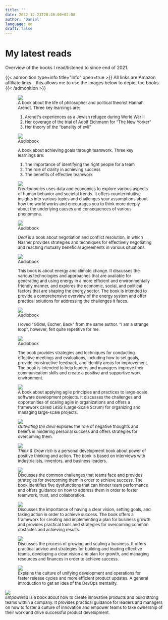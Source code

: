 ```yaml
---
title: ""
date: 2022-12-23T20:46:00+02:00
author: 'Daniel'
language: en
draft: false
---
```


# My latest reads

Overview of the books I read/listened to since end of 2021.

{{< admonition type=info title="Info" open=true >}}
All links are Amazon affiliate links - this allows me to use the images below to depict the books.
{{< /admonition >}}

<div class="gallery-grid book-gallery">


<figure class="book_cover" style=font-size:small;display:none!important;">
<span class="reading_badge" style="display:none">Reading</span>
<!-- 101 Things I learned at Architecture Schooll -->
<a href="https://www.amazon.de/101-Things-Learned-Architecture-School/dp/0262062666?crid=2CZRS5GWHXF0G&keywords=101+things+i+learned+in+architecture+school&qid=1672142537&sprefix=101+thin%2Caps%2C79&sr=8-1&linkCode=li3&tag=noegel-21&linkId=49d00c78e78f63d8d0a52f4df5205b1c&language=de_DE&ref_=as_li_ss_il" target="_blank"><img border="0" src="//ws-eu.amazon-adsystem.com/widgets/q?_encoding=UTF8&ASIN=0262062666&Format=_SL650_&ID=AsinImage&MarketPlace=DE&ServiceVersion=20070822&WS=1&tag=noegel-21&language=de_DE"></a>
<figcaption>A book about the fundamental principles of architecture, organized into short, easy-to-digest lessons. Three key learnings are:

<ol>
<li>The importance of context in design</li>
<li>The role of history in architecture</li>
<li>The practical considerations involved in construction</li>
</ol>

</figcaption>
</figure>


<figure class="book_cover" style=font-size:small;">
<!-- Die drei Leben der Hannah Arendt-->
<a href="https://www.amazon.de/Die-drei-Leben-Hannah-Arendt/dp/3423282088?crid=2XY8F388MK8ND&keywords=die+drei+leben+der+hannah+arendt&qid=1672080417&sprefix=die+drei+lebenm+de%2Caps%2C85&sr=8-1&linkCode=li2&tag=noegel-21&linkId=4b91e4a341a4a43a64b24f3ecea8d4d2&language=de_DE&ref_=as_li_ss_il" target="_blank"><img border="0" src="//ws-eu.amazon-adsystem.com/widgets/q?_encoding=UTF8&ASIN=3423282088&Format=_SL650_&ID=AsinImage&MarketPlace=DE&ServiceVersion=20070822&WS=1&tag=noegel-21&language=de_DE"></a>
<figcaption>A book about the life of philosopher and political theorist Hannah Arendt. Three key learnings are:

<ol>
<li>Arendt's experiences as a Jewish refugee during World War II</li>
<li>Her coverage of the trial of Adolf Eichmann for "The New Yorker"</li>
<li>Her theory of the "banality of evil"</li>
</ol>
 </figcaption>
</figure>

<figure class="book_cover" style=font-size:small;">
<!-- Who not how -->
<a href="https://www.amazon.de/Who-Not-How-Accelerating-Teamwork/dp/1401960588?__mk_de_DE=%C3%85M%C3%85%C5%BD%C3%95%C3%91&crid=170VCMKP5KRMQ&keywords=who+not+how&qid=1671879496&sprefix=who+not+how%2Caps%2C83&sr=8-1&linkCode=li3&tag=noegel-21&linkId=483d551adcd08aacd496748c1b854238&language=de_DE&ref_=as_li_ss_il" target="_blank"><img src="//ws-eu.amazon-adsystem.com/widgets/q?_encoding=UTF8&ASIN=1401960588&Format=_SL650_&ID=AsinImage&MarketPlace=DE&ServiceVersion=20070822&WS=1&tag=noegel-21&language=de_DE"></a>
<figcaption>Audiobook

A book about achieving goals through teamwork. Three key learnings are:

<ol>
<li>The importance of identifying the right people for a team</li>
<li>The role of clarity in achieving success</li>
<li>The benefits of effective teamwork</li>
</ol>
</figcaption>
</figure>

<figure class="book_cover" style=;font-size:small;">
<!-- Freakonomics -->
<a href="https://www.amazon.de/Freakonomics-Steven-D-Levitt/dp/0061956279?crid=1J1U819DC6WKD&keywords=freakonomics&qid=1671992307&sprefix=Freakonomics%2Caps%2C86&sr=8-1&linkCode=li2&tag=noegel-21&linkId=7047fe9d09d489d0311e1f6904a0beed&language=de_DE&ref_=as_li_ss_il" target="_blank"><img border="0" src="//ws-eu.amazon-adsystem.com/widgets/q?_encoding=UTF8&ASIN=0061956279&Format=_SL650_&ID=AsinImage&MarketPlace=DE&ServiceVersion=20070822&WS=1&tag=noegel-21&language=de_DE" ></a>
<figcaption><i>Freakonomics</i> uses data and economics to explore various aspects of human behavior and societal trends. It offers counterintuitive insights into various topics and challenges your assumptions about how the world works and encourages you to think more deeply about the underlying causes and consequences of various phenomena.</figcaption>
</figure>



<figure class="book_cover" style=;font-size:small;">
<!-- Deal -->
<a href="https://www.amazon.de/Deal-gibst-mir-was-will/dp/B00CZ505RG?crid=18NEAZRBMU3OZ&keywords=deal&qid=1671992341&sprefix=deal%2Caps%2C85&sr=8-1&linkCode=li2&tag=noegel-21&linkId=a6eddd51ab9162399fa9d320dbd4be12&language=de_DE&ref_=as_li_ss_il" target="_blank"><img border="0" src="//ws-eu.amazon-adsystem.com/widgets/q?_encoding=UTF8&ASIN=B00CZ505RG&Format=_S650_&ID=AsinImage&MarketPlace=DE&ServiceVersion=20070822&WS=1&tag=noegel-21&language=de_DE" ></a> 
<figcaption>Audiobook

<i>Deal</i> is a book about negotiation and conflict resolution, in which Nasher provides strategies and techniques for effectively negotiating and reaching mutually beneficial agreements in various situations.</figcaption>
</figure>



<figure class="book_cover" style=;font-size:small;">
<!-- Energierevolution jetzt -->
<a href="https://www.amazon.de/Energierevolution-Mobilit%C3%A4t-Wohnen-gr%C3%BCner-Wasserstoff/dp/B09QQJ1BWC?__mk_de_DE=%C3%85M%C3%85%C5%BD%C3%95%C3%91&crid=OSHO833G2SZX&keywords=Energierevolution+jetzt&qid=1671992414&s=audible&sprefix=energierevolution+jetzt%2Caudible%2C69&sr=1-1&linkCode=li2&tag=noegel-21&linkId=2feab8e94fdd0b5289153aa2ecbdeacb&language=de_DE&ref_=as_li_ss_il" target="_blank"><img border="0" src="//ws-eu.amazon-adsystem.com/widgets/q?_encoding=UTF8&ASIN=B09QQJ1BWC&Format=_SL650_&ID=AsinImage&MarketPlace=DE&ServiceVersion=20070822&WS=1&tag=noegel-21&language=de_DE" ></a>
<figcaption>Audiobook

This book is about energy and climate change. It discusses the various technologies and approaches that are available for generating and using energy in a more efficient and environmentally friendly manner, and explores the economic, social, and political factors that are shaping the energy sector. The book is intended to provide a comprehensive overview of the energy system and offer practical solutions for addressing the challenges it faces.
</figure>


<figure class="book_cover" style=;font-size:small;">
<!-- I am a strange loop -->
<a href="https://www.amazon.de/I-Am-a-Strange-Loop/dp/B07HJCQR39?__mk_de_DE=%C3%85M%C3%85%C5%BD%C3%95%C3%91&crid=1WJZLH4EXL4T4&keywords=I+am+a+strange+loop&qid=1671992364&s=audible&sprefix=i+am+a+strange+loop%2Caudible%2C70&sr=1-1&linkCode=li2&tag=noegel-21&linkId=489d4d6fb69ccb9ba5cd4f464c0f0015&language=de_DE&ref_=as_li_ss_il" target="_blank"><img border="0" src="//ws-eu.amazon-adsystem.com/widgets/q?_encoding=UTF8&ASIN=B07HJCQR39&Format=_SL650_&ID=AsinImage&MarketPlace=DE&ServiceVersion=20070822&WS=1&tag=noegel-21&language=de_DE" ></a>
<figcaption>Audiobook

I loved "Gödel, Escher, Back" from the same author. "I am a strange loop", however, felt quite repetitive for me.</figcaption>
</figure>


<figure class="book_cover" style=;font-size:small;">
<!-- 2 Stunden Chef -->
<a href="https://www.amazon.de/Mitarbeitergespr%C3%A4che-Gespr%C3%A4chsf%C3%BChrung-aus-Praxis-f%C3%BCr/dp/B07KC7WT1N?__mk_de_DE=%C3%85M%C3%85%C5%BD%C3%95%C3%91&crid=1W1YTDTUNR1LV&keywords=Mitarbeitergespr%C3%A4che&qid=1671992466&s=audible&sprefix=mitarbeitergespr%C3%A4che%2Caudible%2C309&sr=1-1&linkCode=li3&tag=noegel-21&linkId=95e42646fe938d7ff500b91eded8e6f6&language=de_DE&ref_=as_li_ss_il" target="_blank"><img border="0" src="//ws-eu.amazon-adsystem.com/widgets/q?_encoding=UTF8&ASIN=B07KC7WT1N&Format=_SL650_&ID=AsinImage&MarketPlace=DE&ServiceVersion=20070822&WS=1&tag=noegel-21&language=de_DE" ></a>
<figcaption>Audiobook

The book provides strategies and techniques for conducting effective meetings and evaluations, including how to set goals, provide constructive feedback, and identify areas for improvement. The book is intended to help leaders and managers improve their communication skills and create a positive and supportive work environment.
</figcaption>
</figure>


<figure class="book_cover" style=;font-size:small;">
<!-- Large Scale Scrum -->
<a href="https://www.amazon.de/Large-Scale-Scrum-More-Addison-Wesley-Signature/dp/0321985710?__mk_de_DE=%C3%85M%C3%85%C5%BD%C3%95%C3%91&crid=2N4PC2TABC9N6&keywords=Large+Scale+Scrum&qid=1671992382&s=audible&sprefix=large+scale+scrum%2Caudible%2C75&sr=1-2-catcorr&linkCode=li2&tag=noegel-21&linkId=f89962f3b18e464468b16a9228238fdc&language=de_DE&ref_=as_li_ss_il" target="_blank"><img border="0" src="//ws-eu.amazon-adsystem.com/widgets/q?_encoding=UTF8&ASIN=0321985710&Format=_SL650_&ID=AsinImage&MarketPlace=DE&ServiceVersion=20070822&WS=1&tag=noegel-21&language=de_DE" ></a>
<figcaption>A book about applying agile principles and practices to large-scale software development projects. It discusses the challenges and opportunities of scaling agile in organizations and offers a framework called LeSS (Large-Scale Scrum) for organizing and managing large-scale projects.</figcaption>
</figure>

<figure class="book_cover" style=;font-size:small;">
<!-- Outwitting the devil -->
<a href="https://www.amazon.de/Outwitting-Devil-Official-Publication-Foundation/dp/1640951830?keywords=outwitting+the+devil&qid=1671992260&sprefix=outwitting%2Caps%2C77&sr=8-1&linkCode=li2&tag=noegel-21&linkId=59647fc9d70adafffcb7fbc626ef85cf&language=de_DE&ref_=as_li_ss_il" target="_blank"><img border="0" src="//ws-eu.amazon-adsystem.com/widgets/q?_encoding=UTF8&ASIN=1640951830&Format=_SL650_&ID=AsinImage&MarketPlace=DE&ServiceVersion=20070822&WS=1&tag=noegel-21&language=de_DE" ></a>  
<figcaption><i>Outwitting the devil</i> explores the role of negative thoughts and beliefs in hindering personal success and offers strategies for overcoming them.</figcaption>
</figure>

<figure class="book_cover" style=;font-size:small;">
<!-- Think & Grow rich -->
<a href="https://www.amazon.de/Think-Grow-Rich-Napoleon-Hill/dp/1604591870?__mk_de_DE=%C3%85M%C3%85%C5%BD%C3%95%C3%91&crid=3NDKDGLXNS1UO&keywords=Think+%26+Grow+rich&qid=1671992283&sprefix=think+%26+grow+rich%2Caps%2C153&sr=8-1&linkCode=li2&tag=noegel-21&linkId=d134f0b42ee9e3229cd352dbef5ab94d&language=de_DE&ref_=as_li_ss_il" target="_blank"><img border="0" src="//ws-eu.amazon-adsystem.com/widgets/q?_encoding=UTF8&ASIN=1604591870&Format=_SL650_&ID=AsinImage&MarketPlace=DE&ServiceVersion=20070822&WS=1&tag=noegel-21&language=de_DE" ></a>
<figcaption><i>Think & Grow rich</i> is a personal development book about power of positive thinking and action. The book is based on interviews with  industrialists, inventors, and business leaders.</figcaption>
</figure>

<figure class="book_cover" style=;font-size:small;">
<!-- 5 Dysfunktionen eines Teams -->
<a href="https://www.amazon.de/gp/product/352750799X?ie=UTF8&psc=1&linkCode=li2&tag=noegel-21&linkId=4823b922cb9138cfbb69ffbf86bc49da&language=de_DE&ref_=as_li_ss_il" target="_blank"><img border="0" src="//ws-eu.amazon-adsystem.com/widgets/q?_encoding=UTF8&ASIN=352750799X&Format=_SL650_&ID=AsinImage&MarketPlace=DE&ServiceVersion=20070822&WS=1&tag=noegel-21&language=de_DE" ></a>
<figcaption>Discusses the common challenges that teams face and provides strategies for overcoming them in order to achieve success. The book identifies five dysfunctions that can hinder team performance and offers guidance on how to address them in order to foster teamwork, trust, and collaboration.
</figcaption>
</figure>



<figure class="book_cover" style=;font-size:small;">
<!-- Traction -->
<a href="https://www.amazon.de/Traction-Get-Grip-Your-Business/dp/1936661845?_encoding=UTF8&qid=1671992159&sr=8-1&linkCode=li2&tag=noegel-21&linkId=5f9893d0c16cdb5c8af1d21c4d3e251e&language=de_DE&ref_=as_li_ss_il" target="_blank"><img border="0" src="//ws-eu.amazon-adsystem.com/widgets/q?_encoding=UTF8&ASIN=1936661845&Format=_SL650_&ID=AsinImage&MarketPlace=DE&ServiceVersion=20070822&WS=1&tag=noegel-21&language=de_DE" ></a>  
<figcaption>Discusses the importance of having a clear vision, setting goals, and taking action in order to achieve success. The book offers a framework for creating and implementing a plan for business growth and provides practical tools and strategies for overcoming common obstacles and achieving results.
</figcaption>
</figure>

<figure class="book_cover" style=;font-size:small;">
<!-- Scaling Up -->
<a href="https://www.amazon.de/Scaling-Up-Companies-Rockefeller-Habits/dp/0986019593?pd_rd_w=7nMN8&content-id=amzn1.sym.6023e427-25bb-42e7-aaa9-a6e0a8bdcb7b&pf_rd_p=6023e427-25bb-42e7-aaa9-a6e0a8bdcb7b&pf_rd_r=1875KCMV74NBS5EBSDCE&pd_rd_wg=SXMLM&pd_rd_r=fb089b47-5f58-4ccf-bb5a-19e6ccc8cf2e&pd_rd_i=0986019593&psc=1&linkCode=li2&tag=noegel-21&linkId=61ec4cca3a7ecf9d84dca9b85cc05fd5&language=de_DE&ref_=as_li_ss_il" target="_blank"><img border="0" src="//ws-eu.amazon-adsystem.com/widgets/q?_encoding=UTF8&ASIN=0986019593&Format=_SL650_&ID=AsinImage&MarketPlace=DE&ServiceVersion=20070822&WS=1&tag=noegel-21&language=de_DE" ></a>
<figcaption>Discusses the process of growing and scaling a business. It offers practical advice and strategies for building and leading effective teams, developing a clear vision and plan for growth, and managing resources and finances in order to achieve success.</figcaption>
</figure>

<figure class="book_cover" style=;font-size:small;">
<!-- DevOps -->
<a href="https://www.amazon.de/DevOps-f%C3%BCr-Dummies-Emily-Freeman/dp/3527716246?__mk_de_DE=%C3%85M%C3%85%C5%BD%C3%95%C3%91&crid=3M4W8XSPXQCUW&keywords=DevOps+dummies&qid=1671992071&sprefix=devops+dummies%2Caps%2C86&sr=8-4&linkCode=li2&tag=noegel-21&linkId=bf69cc7bcc414372877af69fea4c6c9b&language=de_DE&ref_=as_li_ss_il" target="_blank"><img border="0" src="//ws-eu.amazon-adsystem.com/widgets/q?_encoding=UTF8&ASIN=3527716246&Format=_SL650_&ID=AsinImage&MarketPlace=DE&ServiceVersion=20070822&WS=1&tag=noegel-21&language=de_DE" ></a>  <figcaption>Explains the culture of unifying development and operations for faster release cycles and more efficient product updates. A general introduction to get an idea of the DevOps mentality.</figcaption>
</figure>

<figure class="book_cover" style="margin:auto;font-size:small;">
<!-- Empowered -->
<a href="https://www.amazon.de/Empowered-Ordinary-Extraordinary-Products-Silicon/dp/111969129X?_encoding=UTF8&qid=1671879952&sr=8-1&linkCode=li3&tag=noegel-21&linkId=0b7f1a7967bb2b9b5e944925d4a95950&language=de_DE&ref_=as_li_ss_il" target="_blank"><img border="0" src="//ws-eu.amazon-adsystem.com/widgets/q?_encoding=UTF8&ASIN=111969129X&Format=_SL650_&ID=AsinImage&MarketPlace=DE&ServiceVersion=20070822&WS=1&tag=noegel-21&language=de_DE"></a>
<figcaption><i>Empowered</i> is a book about how to create innovative products and build strong teams within a company. It provides practical guidance for leaders and managers on how to foster a culture of innovation and empower teams to take ownership of their work and drive successful product development.</figcaption>
</figure>

</div>